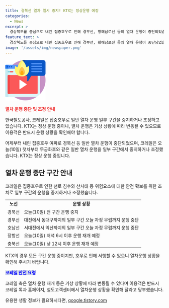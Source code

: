 ```yaml
---
title: 경북선 열차 일시 중지! KTX는 정상운행 예정
categories:
  - News
excerpt: >
  경상북도를 중심으로 내린 집중호우로 인해 경부선, 황해남로선 등의 열차 운행이 중단되었습니다. 또한, 무궁화호와 같은 일반 열차 운행이 중지되거나 조정될 예정이며, KTX는 정상 운행 중이지만 서행할 수 있습니다. 코레일은 안전 확보를 위한 조치로 열차 운행을 중단한 것으로, 운행 재개 시간은 기상 상황에 따라 변동될 수 있다고 밝혔습니다.
feature_text: >
  경상북도를 중심으로 내린 집중호우로 인해 경부선, 황해남로선 등의 열차 운행이 중단되었습니다. 또한, 무궁화호와 같은 일반 열차 운행이 중지되거나 조정될 예정이며, KTX는 정상 운행 중이지만 서행할 수 있습니다. 코레일은 안전 확보를 위한 조치로 열차 운행을 중단한 것으로, 운행 재개 시간은 기상 상황에 따라 변동될 수 있다고 밝혔습니다.
image: '/assets/img/newspaper.png'
---
```


<p><img src="/assets/img/news.png" alt="rentncar 속보" /></p>

<p><b><span style="color: #ee2323;">열차 운행 중단 및 조정 안내</span></b></p>

<p>한국철도공사, 코레일은 집중호우로 일반 열차 운행 일부 구간을 중지하거나 조정하고 있습니다. KTX는 정상 운행 중이나, 열차 운행은 기상 상황에 따라 변동될 수 있으므로 이용객은 반드시 운행 상황을 확인해야 합니다.</p>

<p data-ke-size="size16">어제부터 내린 집중호우 여파로 경북선 등 일반 열차 운행이 중단되었으며, 코레일은 오늘(10일) 첫차부터 무궁화호와 같은 일반 열차 운행을 일부 구간에서 중지하거나 조정했습니다. KTX는 정상 운행 중입니다.</p>

<h2 data-ke-size="size26">열차 운행 중단 구간 안내</h2>

<p data-ke-size="size16">코레일은 집중호우로 인한 선로 침수와 산사태 등 위험요소에 대한 안전 확보를 위한 조치로 일부 구간의 운행을 중지하거나 조정했습니다.</p>

<table>
    <tr>
        <td style="text-align: center; height: 17px;"><b>노선</b></td>
        <td style="text-align: center; height: 17px;"><b>운행 상황</b></td>
    </tr>
    <tr>
        <td>경북선</td>
        <td>오늘(10일) 전 구간 운행 중지</td>
    </tr>
    <tr>
        <td>경부선</td>
        <td>대전에서 동대구까지의 일부 구간 오늘 자정 무렵까지 운행 중단</td>
    </tr>
    <tr>
        <td>호남선</td>
        <td>서대전에서 익산까지의 일부 구간 오늘 자정 무렵까지 운행 중단</td>
    </tr>
    <tr>
        <td>장항선</td>
        <td>오늘(10일) 저녁 6시 이후 운행 재개 예정</td>
    </tr>
    <tr>
        <td>충북선</td>
        <td>오늘(10일) 낮 12시 이후 운행 재개 예정</td>
    </tr>
</table>

<p data-ke-size="size16">KTX의 경우 모든 구간 운행 중이지만, 호우로 인해 서행할 수 있으니 열차운행 상황을 확인해 주시기 바랍니다.</p>

<p><b><span style="background-color: #21538527; color: #0000ff;">코레일 안전 요령</span></b></p>

<p data-ke-size="size16">코레일 측은 열차 운행 재개 등은 기상 상황에 따라 변동될 수 있다며 이용객은 반드시 코레일 톡과 홈페이지, 철도고객센터에서 열차운행 상황을 확인해 달라고 당부했습니다.</p>
유용한 생활 정보가 필요하시다면, <a href="https://qoogle.tistory.com" rel="dofollow">qoogle.tistory.com</a>


